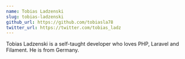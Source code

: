 ```yaml
---
name: Tobias Ladzenski
slug: tobias-ladzenski
github_url: https://github.com/tobiasla78
twitter_url: https://twitter.com/tobias_ladz
---
```


Tobias Ladzenski is a self-taught developer who loves PHP, Laravel and Filament. He is from Germany.